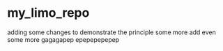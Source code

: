 # my_limo_repo
adding some changes to demonstrate the principle
some more
add even some more
gagagapep
epepepepepep

